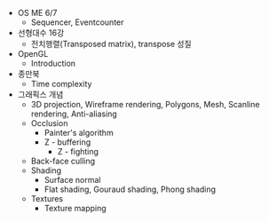 * OS ME 6/7
    * Sequencer, Eventcounter
* 선형대수 16강
    * 전치행렬(Transposed matrix), transpose 성질
* OpenGL
    * Introduction
* 종만북 
    * Time complexity
* 그래픽스 개념
    * 3D projection, Wireframe rendering, Polygons, Mesh, Scanline rendering, Anti-aliasing
    * Occlusion
        * Painter's algorithm
        * Z - buffering
            * Z - fighting
    * Back-face culling
    * Shading
        * Surface normal
        * Flat shading, Gouraud shading, Phong shading
    * Textures
        * Texture mapping
